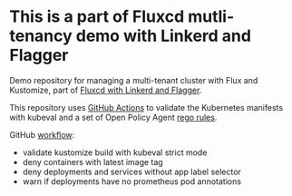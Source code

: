 # This is a part of Fluxcd mutli-tenancy demo with Linkerd and Flagger

Demo repository for managing a multi-tenant cluster with Flux and Kustomize,
part of [Fluxcd with Linkerd and Flagger](https://github.com/olafkfreund/K8s-fluxcd).

This repository uses [GitHub Actions](https://github.com/marketplace/actions/kubernetes-toolset)
to validate the Kubernetes manifests with kubeval and a set of Open Policy Agent
[rego rules](https://github.com/olafkfreund/K8s-team1/blob/master/.github/policy/).

GitHub [workflow](https://github.com/olafkfreund/K8s-team1/blob/master/.github/workflows/test.yml):
* validate kustomize build with kubeval strict mode
* deny containers with latest image tag
* deny deployments and services without app label selector
* warn if deployments have no prometheus pod annotations
